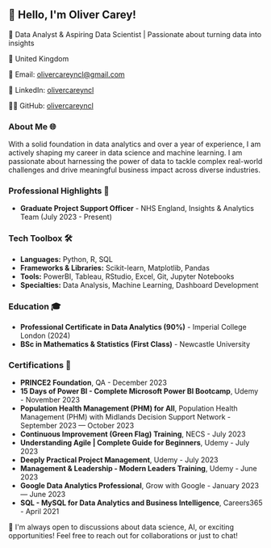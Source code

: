 ## 👋 Hello, I'm Oliver Carey!
🚀 Data Analyst & Aspiring Data Scientist | Passionate about turning data into insights

📍 United Kingdom

📧 Email: olivercareyncl@gmail.com

🔗 LinkedIn: [olivercareyncl](https://linkedin.com/olivercareyncl)

👨‍💻 GitHub: [olivercareyncl](https://github.com/olivercareyncl)


### About Me 🌐
With a solid foundation in data analytics and over a year of experience, I am actively shaping my career in data science and machine learning. I am passionate about harnessing the power of data to tackle complex real-world challenges and drive meaningful business impact across diverse industries.

### Professional Highlights 🌟
- **Graduate Project Support Officer** - NHS England, Insights & Analytics Team (July 2023 - Present)

### Tech Toolbox 🛠️
- **Languages:** Python, R, SQL
- **Frameworks & Libraries:** Scikit-learn, Matplotlib, Pandas
- **Tools:** PowerBI, Tableau, RStudio, Excel, Git, Jupyter Notebooks
- **Specialties:** Data Analysis, Machine Learning, Dashboard Development

### Education 🎓
- **Professional Certificate in Data Analytics (90%)** - Imperial College London (2024)
- **BSc in Mathematics & Statistics (First Class)** - Newcastle University 

### Certifications 📜
- **PRINCE2 Foundation**, QA - December 2023
- **15 Days of Power BI - Complete Microsoft Power BI Bootcamp**, Udemy - November 2023
- **Population Health Management (PHM) for All**, Population Health Management (PHM) with Midlands Decision Support Network - September 2023 — October 2023
- **Continuous Improvement (Green Flag) Training**, NECS - July 2023
- **Understanding Agile | Complete Guide for Beginners**, Udemy - July 2023
- **Deeply Practical Project Management**, Udemy - July 2023
- **Management & Leadership - Modern Leaders Training**, Udemy - June 2023
- **Google Data Analytics Professional**, Grow with Google - January 2023 — June 2023
- **SQL - MySQL for Data Analytics and Business Intelligence**, Careers365 - April 2021


🔗 I'm always open to discussions about data science, AI, or exciting opportunities! Feel free to reach out for collaborations or just to chat!
